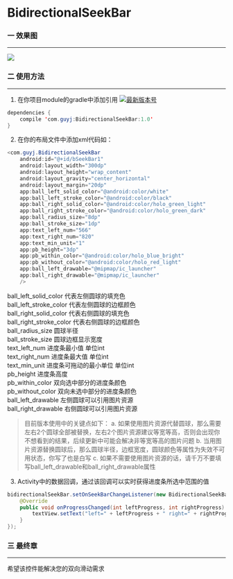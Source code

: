 # BidirectionalSeekBar
### 一 效果图
---
![](http://upload-images.jianshu.io/upload_images/3344501-26ca5fce7048d85b.gif?imageMogr2/auto-orient/strip)
### 二 使用方法
---
1. 在你项目module的gradle中添加引用
[ ![最新版本号](https://api.bintray.com/packages/guyj/maven/BidirectionalSeekBar/images/download.svg) ](https://bintray.com/guyj/maven/BidirectionalSeekBar/_latestVersion)
```java
dependencies {
    compile 'com.guyj:BidirectionalSeekBar:1.0' 
}
```
2. 在你的布局文件中添加xml代码如：
```java
<com.guyj.BidirectionalSeekBar
    android:id="@+id/bSeekBar1"
    android:layout_width="300dp"
    android:layout_height="wrap_content"
    android:layout_gravity="center_horizontal"
    android:layout_margin="20dp"
    app:ball_left_solid_color="@android:color/white"
    app:ball_left_stroke_color="@android:color/black"
    app:ball_right_solid_color="@android:color/holo_green_light"
    app:ball_right_stroke_color="@android:color/holo_green_dark"
    app:ball_radius_size="8dp"
    app:ball_stroke_size="1dp"
    app:text_left_num="566"
    app:text_right_num="820"
    app:text_min_unit="1"
    app:pb_height="3dp"
    app:pb_within_color="@android:color/holo_blue_bright"
    app:pb_without_color="@android:color/holo_red_light"
    app:ball_left_drawable="@mipmap/ic_launcher"
    app:ball_right_drawable="@mipmap/ic_launcher"
    />
```
ball_left_solid_color 代表左侧圆球的填充色<br>
ball_left_stroke_color 代表左侧圆球的边框颜色<br>
ball_right_solid_color 代表右侧圆球的填充色<br>
ball_right_stroke_color 代表右侧圆球的边框颜色<br>
ball_radius_size 圆球半径<br>
ball_stroke_size 圆球边框显示宽度<br>
text_left_num 进度条最小值 单位int<br>
text_right_num 进度条最大值 单位int<br>
text_min_unit 进度条可拖动的最小单位 单位int<br>
pb_height 进度条高度<br>
pb_within_color 双向选中部分的进度条颜色<br>
pb_without_color 双向未选中部分的进度条颜色<br>
ball_left_drawable 左侧圆球可以引用图片资源<br>
ball_right_drawable 右侧圆球可以引用图片资源<br>
>目前版本使用中的关键点如下：
a. 如果使用图片资源代替圆球，那么需要左右2个圆球全部被替换，左右2个图片资源建议等宽等高，否则会出现你不想看到的结果，后续更新中可能会解决非等宽等高的图片问题
b. 当用图片资源替换圆球后，那么圆球半径，边框宽度，圆球颜色等属性为失效不可用状态，你写了也是白写
c. 如果不需要使用图片资源的话，请千万不要填写ball_left_drawable和ball_right_drawable属性

3. Activity中的数据回调，通过该回调可以实时获得进度条所选中范围的值
```java
bidirectionalSeekBar.setOnSeekBarChangeListener(new BidirectionalSeekBar.OnSeekBarChangeListener() {
    @Override
    public void onProgressChanged(int leftProgress, int rightProgress) {
        textView.setText("left=" + leftProgress + " right=" + rightProgress);
    }
});
```

### 三 最终章
---
希望该控件能解决您的双向滑动需求
